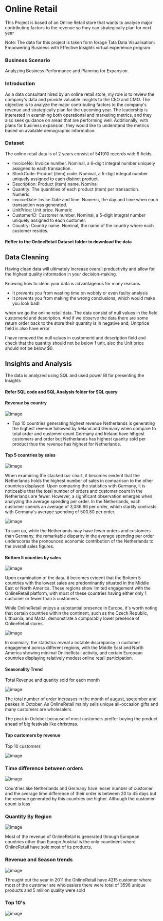 # Online Retail

This Project is based of an Online Retail store that wants to analyse major contributing factors to the revenue so they can strategically plan for next year

Note: The data for this project is taken form forage Tata Data Visualisation: Empowering Business with Effective Insights virtual experience program 

### Business Scenario

Analyzing Business Performance and Planning for Expansion.

### Introduction
As a data consultant hired by an online retail store, my role is to review the company's data and provide valuable insights to the CEO and CMO. The objective is to analyze the major contributing factors to the company's revenue and strategically plan for the upcoming year. The leadership is interested in examining both operational and marketing metrics, and they also seek guidance on areas that are performing well. Additionally, with plans for business expansion, they would like to understand the metrics based on available demographic information. 

### Dataset
The online retail data is of 2 years consist of 541910 records with 8 fields.

* InvoiceNo: Invoice number. Nominal, a 6-digit integral number uniquely assigned to each transaction.
* StockCode: Product (item) code. Nominal, a 5-digit integral number uniquely assigned to each distinct product.
* Description: Product (item) name. Nominal
* Quantity: The quantities of each product (item) per transaction. Numeric.
* InvoiceDate: Invice Date and time. Numeric, the day and time when each transaction was generated.
* UnitPrice: Unit price. Numeric
* CustomerID: Customer number. Nominal, a 5-digit integral number uniquely assigned to each customer.
* Country: Country name. Nominal, the name of the country where each customer resides.

#### Reffer to the OnlineRetail Dataset folder to download the data
## Data Cleaning

Having clean data will ultimately increase overall productivity and allow for the highest quality information in your decision-making.

Knowing how to clean your data is advantageous for many reasons.

* It prevents you from wasting time on wobbly or even faulty
  analysis
* It prevents you from making the wrong conclusions, which would   make you look bad!

when we go the online retail data. The data consist of null values in the field customerid and description. And if we observe the data there are some return order back to the store their quantity is in negative and, Unitprice field is also have error

I have removed the null values in customerid and description field and check that the quantity should not be below 1 unit, also the Unit price should not be below $0.


## Insights and Analysis

The data is analyzed using SQL and used power BI for presenting the Insights

#### Refer SQL code and SQL Analysis folder for SQL query

#### Revenue by country

![image](https://github.com/himanshu-004/OnlineRetail/assets/81569893/e17b09bd-7fc3-4263-8380-54c9faee6815)

* Top 10 countries generating highest revenue
Netherlands is generating the highest revenue followed by Ireland and Germany when compare to total order and customer count Germany and Ireland have hihgest customers and order but Netherlands has highest quanity sold per product thus the revenue has highest for Netherlands.

#### Top 5 countries by sales

![image](https://github.com/himanshu-004/OnlineRetail/assets/81569893/0ccfc49e-013c-4865-b128-3d9ea228f73c)

When examining the stacked bar chart, it becomes evident that the Netherlands holds the highest number of sales in comparison to the other countries displayed. Upon comparing the statistics with Germany, it is noticeable that the total number of orders and customer count in the Netherlands are fewer. However, a significant observation emerges when analyzing the average spending per order. In the Netherlands, each customer spends an average of 3,036.66 per order, which starkly contrasts with Germany's average spending of 500.80 per order.

![image](https://github.com/himanshu-004/OnlineRetail/assets/81569893/9894abc3-f8da-4bd3-ba34-fd905218645c)

To sum up, while the Netherlands may have fewer orders and customers than Germany, the remarkable disparity in the average spending per order underscores the pronounced economic contribution of the Netherlands to the overall sales figures.

#### Bottom 5 counties by sales

![image](https://github.com/himanshu-004/OnlineRetail/assets/81569893/49efd04d-a73a-4a16-a096-dddb704eae4a)

Upon examination of the data, it becomes evident that the Bottom 5 countries with the lowest sales are predominantly situated in the Middle East or North America. These regions show limited engagement with the OnlineRetail platform, with most of these countries having either only 1 customer or fewer than 5 customers.

While OnlineRetail enjoys a substantial presence in Europe, it's worth noting that certain countries within the continent, such as the Czech Republic, Lithuania, and Malta, demonstrate a comparably lower presence of OnlineRetail stores.

![image](https://github.com/himanshu-004/OnlineRetail/assets/81569893/5315258e-072c-4df2-abdb-d5c07ddbd419)

In summary, the statistics reveal a notable discrepancy in customer engagement across different regions, with the Middle East and North America showing minimal OnlineRetail activity, and certain European countries displaying relatively modest online retail participation.

#### Seasonality Trend 

Total Revenue and quanity sold for each month

![image](https://github.com/himanshu-004/OnlineRetail/assets/81569893/4121eb5c-3015-484c-af99-61031e08f32f)

The total number of order increases in the month of august, spetember and peakes in October. As OnlineRetail mainly sells unique all-occasion gifts and many customers are wholesalers. 

The peak in October because of most customers preffer buying the product ahead of big festivals like christmas.

#### Top customers by revenue
Top 10 customers

![image](https://github.com/himanshu-004/OnlineRetail/assets/81569893/9f67a129-3ea3-429e-8d14-fad29f6ca8fa)


### Time difference between orders

![image](https://github.com/himanshu-004/OnlineRetail/assets/81569893/82861f2b-bce8-4328-a27b-75a852cc8e3b)

Countries like Netherlands and Germany have lesser number of customer and the average time difference of their order is between 20 to 45 days but the revenue generated by this countries are higher. Although the customer count is less

### Quantity By Region

![image](https://github.com/himanshu-004/OnlineRetail/assets/81569893/b93a71b5-1bdc-44f6-af19-4c7f8bad6445)

Most of the revenue of OnlineRetail is generated through European countries other than Europe Austrial is the only countinent where OnlineRetail have sold most of its products.

### Revenue and Season trends

![image](https://github.com/himanshu-004/OnlineRetail/assets/81569893/c49b49a0-2937-440c-8cf9-132bd693cc84)

Throught out the year in 2011 the OnlineRetail have 4215 customer where most of the customer are wholesalers there were total of 3596 unique products and 5 million quality were sold

### Top 10's

![image](https://github.com/himanshu-004/OnlineRetail/assets/81569893/af1d3d95-d813-49cd-a3ec-19373ae145eb)
